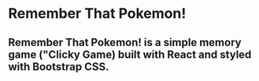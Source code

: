 # Remember That Pokemon!

## Remember That Pokemon! is a simple memory game ("Clicky Game) built with React and styled with Bootstrap CSS.